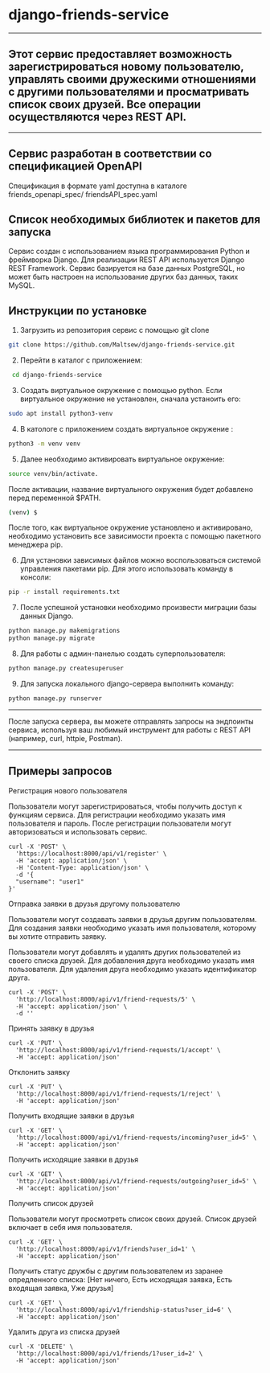 # django-friends-service
---
Этот сервис предоставляет возможность зарегистрироваться новому пользователю, управлять своими дружескими отношениями с другими пользователями и просматривать список своих друзей. Все операции осуществляются через REST API.
------------------------------------------------------------------------
------------------------------------------------------------------------
Сервис разработан в соответствии со спецификацией OpenAPI
------------------------------------------------------------------------
Спецификация в формате yaml доступна в каталоге friends_openapi_spec/
friendsAPI_spec.yaml

Список необходимых библиотек и пакетов для запуска
------------------------------------------------------------------------
Сервис создан с использованием языка программирования Python и фреймворка Django. Для реализации REST API используется Django REST Framework. Сервис базируется на базе данных PostgreSQL, но может быть настроен на использование других баз данных, таких MySQL.

Инструкции по установке
-------------------------------------------
1. Загрузить из репозитория сервис с помощью git clone
```bash
git clone https://github.com/Maltsew/django-friends-service.git
```
2. Перейти в каталог с приложением:
```bash
 cd django-friends-service
 ``` 
3. Создать виртуальное окружение с помощью python. Если виртуальное окружение не установлен, сначала устаноить его:

```bash
sudo apt install python3-venv
```
4. В катологе с приложением создать виртуальное окружение :
```bash
python3 -m venv venv
```

5. Далее необходимо активировать виртуальное окружение:
```bash
source venv/bin/activate.
```
После активации, название виртуального окружения будет добавлено перед переменной $PATH.
```bash 
(venv) $
```
После того, как виртуальное окружение установлено и активировано, необходимо установить все зависимости проекта с помощью пакетного менеджера pip.

6. Для установки зависимых файлов можно воспользоваться системой управления пакетами
pip. Для этого использовать команду в консоли:
```bash
pip -r install requirements.txt
```

7. После успешной установки необходимо произвести миграции базы данных Django.
```bash
python manage.py makemigrations
python manage.py migrate
```
8. Для работы с админ-панелью создать суперпользователя:
```bash
python manage.py createsuperuser
```
9. Для запуска локального django-сервера выполнить команду:
```bash
python manage.py runserver
```
------------------------------------------------------------------------

После запуска сервера, вы можете отправлять запросы на эндпоинты сервиса, используя ваш любимый инструмент для работы с REST API (например, curl, httpie, Postman).

------------------------------------------------------------------------
Примеры запросов
------------------------------------------------------------------------
Регистрация нового пользователя

Пользователи могут зарегистрироваться, чтобы получить доступ к функциям сервиса. Для регистрации необходимо указать имя пользователя и пароль. После регистрации пользователи могут авторизоваться и использовать сервис.
```
curl -X 'POST' \
  'https://localhost:8000/api/v1/register' \
  -H 'accept: application/json' \
  -H 'Content-Type: application/json' \
  -d '{
  "username": "user1"
}'
```
Отправка заявки в друзья другому пользователю


Пользователи могут создавать заявки в друзья другим пользователям. Для создания заявки необходимо указать имя пользователя, которому вы хотите отправить заявку.

Пользователи могут добавлять и удалять других пользователей из своего списка друзей. Для добавления друга необходимо указать имя пользователя. Для удаления друга необходимо указать идентификатор друга.
```
curl -X 'POST' \
  'http://localhost:8000/api/v1/friend-requests/5' \
  -H 'accept: application/json' \
  -d ''
```
Принять заявку в друзья
```
curl -X 'PUT' \
  'http://localhost:8000/api/v1/friend-requests/1/accept' \
  -H 'accept: application/json'
```
Отклонить заявку
```
curl -X 'PUT' \
  'http://localhost:8000/api/v1/friend-requests/1/reject' \
  -H 'accept: application/json'
```
Получить входящие заявки в друзья
```
curl -X 'GET' \
  'http://localhost:8000/api/v1/friend-requests/incoming?user_id=5' \
  -H 'accept: application/json'
```
Получить исходящие заявки в друзья
```
curl -X 'GET' \
  'http://localhost:8000/api/v1/friend-requests/outgoing?user_id=5' \
  -H 'accept: application/json'
```
Получить список друзей

Пользователи могут просмотреть список своих друзей. Список друзей включает в себя имя пользователя.
```
curl -X 'GET' \
  'http://localhost:8000/api/v1/friends?user_id=1' \
  -H 'accept: application/json'
```
Получить статус дружбы с другим пользователем из заранее опредленного списка:
[Нет ничего, Есть исходящая заявка, Есть входящая заявка, Уже друзья]
```
curl -X 'GET' \
  'http://localhost:8000/api/v1/friendship-status?user_id=6' \
  -H 'accept: application/json'
```
Удалить друга из списка друзей
```
curl -X 'DELETE' \
  'http://localhost:8000/api/v1/friends/1?user_id=2' \
  -H 'accept: application/json'
```
